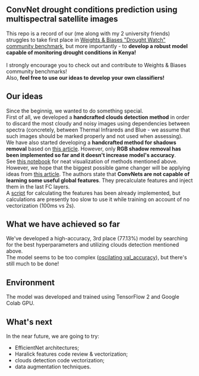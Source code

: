 ## ConvNet drought conditions prediction using multispectral satellite images

This repo is a record of our (me along with my 2 university friends) struggles to take first place in 
[Weights & Biases "Drought Watch" community benchmark](https://wandb.ai/wandb/droughtwatch/benchmark), 
but more importantly - to **develop a robust model capable of monitoring drought conditions in Kenya!**  
<br>
I strongly encourage you to check out and contribute to Weights & Biases community benchmarks! 
<br>
Also, **feel free to use our ideas to develop your own classifiers!**

## Our ideas
Since the beginnig, we wanted to do something special. <br>
First of all, we developed a **handcrafted clouds detection method** in order to discard the most cloudy and noisy images using dependencies 
between spectra (concretely, between Thermal Infrareds and Blue - we assume that such images should be marked properly and not used when assessing). 
<br>
We have also started developing a **handcrafted method for shadows removal** based on 
[this article](https://www.researchgate.net/publication/274563892_Shadow_Detection_and_Removal_from_a_Single_Image_Using_LAB_Color_Space). 
However, only **RGB shadow removal has been implemented so far and it doesn't increase model's accuracy**.
<br>
See [this notebook](./notebooks/clouds_shadows) for neat visualization of methods mentioned above.
<br>
However, we hope that the biggest possible game changer will be applying ideas from [this article](https://arxiv.org/pdf/1911.07747.pdf). 
The authors state that **ConvNets are not capable of learning some useful global features**. They precalculate features and inject them in the last FC layers. <br>
A [script](../notebooks/haralick_performance.ipynb) for calculating the features has been already implemented, but calculations are presently too slow to use 
it while training on account of no vectorization (100ms vs 2s).

## What we have achieved so far
We've developed a high-accuracy, 3rd place (77.13%) model by searching for the best hyperparameters and utilizing clouds detection mentioned above. <br>
The model seems to be too complex ([oscilating val_accuracy](./saved/history.png)), but there's still much to be done! <br>

## Environment
The model was developed and trained using TensorFlow 2 and Google Colab GPU.

## What's next
In the near future, we are going to try:
* EfficientNet architectures;
* Haralick features code review & vectorization;
* clouds detection code vectorization;
* data augmentation techniques.
